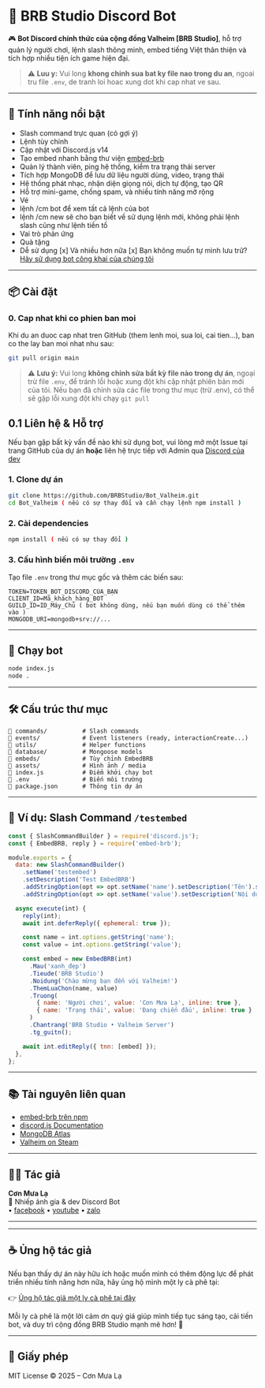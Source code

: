 # 🤖 BRB Studio Discord Bot

🎮 **Bot Discord chính thức của cộng đồng Valheim [BRB Studio]**, hỗ trợ quản lý người chơi, lệnh slash thông minh, embed tiếng Việt thân thiện và tích hợp nhiều tiện ích game hiện đại.

> ⚠️ **Luu y:** Vui long **khong chinh sua bat ky file nao trong du an**, ngoai tru file `.env`, de tranh loi hoac xung dot khi cap nhat ve sau.

---

## 🚀 Tính năng nổi bật

- Slash command trực quan (có gợi ý)
- Lệnh tùy chỉnh
- Cập nhật với Discord.js v14
- Tạo embed nhanh bằng thư viện [embed-brb](https://www.npmjs.com/package/embed-brb)
- Quản lý thành viên, ping hệ thống, kiểm tra trạng thái server
- Tích hợp MongoDB để lưu dữ liệu người dùng, video, trạng thái
- Hệ thống phát nhạc, nhận diện giọng nói, dịch tự động, tạo QR
- Hỗ trợ mini-game, chống spam, và nhiều tính năng mở rộng
- Vé
- lệnh /cm bot để xem tất cả lệnh của bot
- lệnh /cm new sẽ cho bạn biết về sử dụng lệnh mới, không phải lệnh slash cũng như lệnh tiền tố
- Vai trò phản ứng
- Quà tặng
- Dễ sử dụng
[x] Và nhiều hơn nữa
[x] Bạn không muốn tự mình lưu trữ? [Hãy sử dụng bot công khai của chúng tôi](https://discord.com/oauth2/authorize?client_id=1319906655525277759&permissions=8&integration_type=0&scope=bot)

---

## 📦 Cài đặt

### 0. Cap nhat khi co phien ban moi

Khi du an duoc cap nhat tren GitHub (them lenh moi, sua loi, cai tien...), ban co the lay ban moi nhat nhu sau:

```bash
git pull origin main
```
> ⚠️ **Lưu ý:** Vui long **không chỉnh sửa bất kỳ file nào trong dự án**, ngoại trừ file `.env`, để tránh lỗi hoặc xung đột khi cập nhật phiên bản mới của tôi. Nếu bạn đã chỉnh sửa các file trong thư mục (trừ .env), có thể sẽ gặp lỗi xung đột khi chạy `git pull`

## 0.1 Liên hệ & Hỗ trợ

Nếu bạn gặp bất kỳ vấn đề nào khi sử dụng bot, vui lòng mở một Issue tại trang GitHub của dự án **hoặc** liên hệ trực tiếp với Admin qua [Discord của dev](https://discord.gg/s2ec8Y2uPa)

### 1. Clone dự án
```bash
git clone https://github.com/BRBStudio/Bot_Valheim.git
cd Bot_Valheim ( nếu có sự thay đổi và cần chạy lệnh npm install )
```

### 2. Cài dependencies
```bash
npm install ( nếu có sự thay đổi )
```

### 3. Cấu hình biến môi trường `.env`
Tạo file `.env` trong thư mục gốc và thêm các biến sau:

```env
TOKEN=TOKEN_BOT_DISCORD_CỦA_BẠN
CLIENT_ID=Mã_khách_hàng_BOT
GUILD_ID=ID_Máy_Chủ ( bot không dùng, nếu bạn muốn dùng có thể thêm vào )
MONGODB_URI=mongodb+srv://...
```

---

## 🧪 Chạy bot

```bash
node index.js
node .
```

---

## 🛠 Cấu trúc thư mục

```
📁 commands/          # Slash commands
📁 events/            # Event listeners (ready, interactionCreate...)
📁 utils/             # Helper functions
📁 database/          # Mongoose models
📁 embeds/            # Tùy chỉnh EmbedBRB
📁 assets/            # Hình ảnh / media
📄 index.js           # Điểm khởi chạy bot
📄 .env               # Biến môi trường
📄 package.json       # Thông tin dự án
```

---

## 🧪 Ví dụ: Slash Command `/testembed`

```js
const { SlashCommandBuilder } = require('discord.js');
const { EmbedBRB, reply } = require('embed-brb');

module.exports = {
  data: new SlashCommandBuilder()
    .setName('testembed')
    .setDescription('Test EmbedBRB')
    .addStringOption(opt => opt.setName('name').setDescription('Tên').setRequired(true))
    .addStringOption(opt => opt.setName('value').setDescription('Nội dung').setRequired(true)),

  async execute(int) {
    reply(int);
    await int.deferReply({ ephemeral: true });

    const name = int.options.getString('name');
    const value = int.options.getString('value');

    const embed = new EmbedBRB(int)
      .Mau('xanh_đẹp')
      .Tieude('BRB Studio')
      .Noidung('Chào mừng bạn đến với Valheim!')
      .ThemLuaChon(name, value)
      .Truong(
        { name: 'Người chơi', value: 'Cơn Mưa Lạ', inline: true },
        { name: 'Trạng thái', value: 'Đang chiến đấu', inline: true }
      )
      .Chantrang('BRB Studio • Valheim Server')
      .tg_guitn();

    await int.editReply({ tnn: [embed] });
  },
};
```

---

## 📚 Tài nguyên liên quan

- [embed-brb trên npm](https://www.npmjs.com/package/embed-brb)
- [discord.js Documentation](https://discord.js.org/#/docs/)
- [MongoDB Atlas](https://www.mongodb.com/atlas/database)
- [Valheim on Steam](https://store.steampowered.com/app/892970/Valheim/)

---

## 🧑‍💻 Tác giả

**Cơn Mưa Lạ**  
📸 Nhiếp ảnh gia & dev Discord Bot  
• [facebook](https://www.facebook.com/leenonam3) 
• [youtube](https://www.youtube.com/@brb4164/featured) 
• [zalo](https://zalo.me/pc)

---

---

## ☕ Ủng hộ tác giả

Nếu bạn thấy dự án này hữu ích hoặc muốn mình có thêm động lực để phát triển nhiều tính năng hơn nữa, hãy ủng hộ mình một ly cà phê tại:

👉 [Ủng hộ tác giả một ly cà phê tại đây](https://coff.ee/conmuala)

Mỗi ly cà phê là một lời cảm ơn quý giá giúp mình tiếp tục sáng tạo, cải tiến bot, và duy trì cộng đồng BRB Studio mạnh mẽ hơn! 💙

---

## 🪪 Giấy phép

MIT License © 2025 – Cơn Mưa Lạ